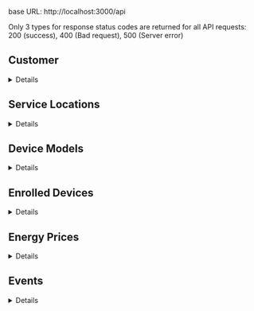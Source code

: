 base URL: http://localhost:3000/api

Only 3 types for response status codes are returned for all API requests: 200 (success), 400 (Bad request), 500 (Server error)

## Customer

<details>

### POST - /v1/customer

Request Body:

```json
{
    "c_id": "js5678",
    "first_name": "John",
    "last_name": "Snow",
    "phn": "0987-654-321",
    "billing_address": "456 West St",
    "email": "js5678@nyu.edu",
    "pwd_hash": "a8b9e38ca6947817904eab40547eaaecd7cfabb9166f9c32f48a5a67e5ace3d6"
}
```

Response:

```json
{
    "message": "User created successfully",
    "user": {
        "c_id": "js5678",
        "first_name": "John",
        "last_name": "Snow",
        "phn": "0987-654-321",
        "billing_address": "456 West St"
    }
}
```

### GET - /v1/customers

Request Body:

```json
None
```

Response:

```json
[
    {
        "c_id": "tl2334",
        "first_name": "Tyrion",
        "last_name": "Lannister",
        "phn": "123-456-7890",
        "billing_address": "123 Main St"
    },
    {
        "c_id": "js5678",
        "first_name": "John",
        "last_name": "Snow",
        "phn": "0987-654-321",
        "billing_address": "456 West St"
    }
]
```

### GET - /v1/customer/:c_id

Request Body:

```json
None
```

Response:

```json
{
    "c_id": "js5678",
    "first_name": "John",
    "last_name": "Snow",
    "phn": "0987-654-321",
    "billing_address": "456 West St"
}
```

### PUT - /v1/customer/:c_id

Request Body:

```json
{
    "column": "first_name",
    "newValue": "Lol"
}
```

Response:

```json
{ message: 'User updated successfully' }
```

### DELETE - /v1/customer/:c_id

Request Body: 

```json
None
```

Response:

```json
{ "message": "User with ID tl2334 deleted successfully" }
```

### PUT - /v1/customer/:c_id/pwd-reset

Request Body: 

```json
{
    "pwd": "a8b9e38ca6947817904eab40547eaaecd7cfabb9166f9c32f48a5a67e5ace3d6",
    "confirm_pwd": "a8b9e38ca6947817904eab40547eaaecd7cfabb9166f9c32f48a5a67e5ace3d6"
}
```

Response:

```json
{ message: 'User credentials updated successfully' }
```

</details>

## Service Locations

<details>

### POST - /v1/customer/:c_id/service-location

Request Body:

```json
{
    "loc_address": "Apt 2 404 st",
    "area_by_foot": 900,
    "beds": 3,
    "occupants": 3,
    "zipcode": "12314"
}
```

Response:

```json
{
    "message": "Location registered successfully",
    "location": {
        "cid": "js5678",
        "loc_id": "hv3J28081",
        "loc_address": "Apt 2 404 st",
        "zipcode": "12314"
    }
}
```

### GET - /v1/customer/:c_id/service-locations

Request Body:

```json
{
    "loc_address": "Apt 2 404 st",
    "area_by_foot": 900,
    "beds": 3,
    "occupants": 3,
    "zipcode": "12314"
}
```

Response:

```json
[
    {
        "loc_id": "78wXrDAWb",
        "cid": "js5678",
        "loc_address": "Apt 1 404 st",
        "start_date": "2023-12-07T05:00:00.000Z",
        "area_by_foot": 800,
        "beds": 3,
        "occupants": 3,
        "zipcode": "12312"
    },
    {
        "loc_id": "-Qf9HoOQD",
        "cid": "js5678",
        "loc_address": "Apt 2 404 st",
        "start_date": "2023-12-12T05:00:00.000Z",
        "area_by_foot": 900,
        "beds": 3,
        "occupants": 3,
        "zipcode": "12314"
    },
    {
        "loc_id": "hv3J28081",
        "cid": "js5678",
        "loc_address": "Apt 2 404 st",
        "start_date": "2023-12-13T05:00:00.000Z",
        "area_by_foot": 900,
        "beds": 3,
        "occupants": 3,
        "zipcode": "12314"
    }
]
```

### PUT - /v1/customer/:c_id/service-location/:loc_id

Request Body:

```json
{
    "column": "zipcode",
    "newValue": "12312"
}
```

Response:

```json
{ "message": "Location updated successfully" }
```

### DELETE - /v1/customer/:c_id/service-location/:loc_id

Request Body:

```json
None
```

Response:

```json
{ "message": "Location with ID hv3J28081 deleted successfully" }
```

</details>

## Device Models

<details>

### POST - /dev/device-model

Request Body:

```json
{
    "m_name": "godrej xxl",
    "props": "extra spacious",
    "d_type": "Refrigirator"
}
```

Response:

```json
{
    "message": "Model created successfully",
    "device-model": {
        "m_num": "yIpxkaf-q",
        "m_name": "godrej xxl",
        "d_type": "Refrigirator",
        "m_props": "extra spacious"
    }
}
```

PS: show the m_num generated in the UI

### GET - /v1/device-models (get all device models)

Request Body:

```json
None
```

Response:

```json
[
    {
        "m_name": "siska 456",
        "d_type": "Bulb",
        "m_num": "cfsJ0plsx",
        "m_props": "energy efficient"
    },
    {
        "m_name": "godrej xl",
        "d_type": "Refrigirator",
        "m_num": "D0lKujS4q",
        "m_props": "spacious"
    },
    {
        "m_name": "godrej xxl",
        "d_type": "Refrigirator",
        "m_num": "yIpxkaf-q",
        "m_props": "extra spacious"
    }
]
```

### GET - /v1/device-models/device-types (get all device types)

Request Body:

```json
None
```

Response:

```json
[
    {
        "d_type": "Refrigirator"
    },
    {
        "d_type": "Bulb"
    }
]
```

### GET - /v1/device-models/:device_type (get all device models for a particular device type)

Request Body:

```json
None
```

Response:

```json
[
    {
        "m_name": "godrej xl",
        "d_type": "Refrigirator",
        "m_num": "D0lKujS4q",
        "m_props": "spacious"
    },
    {
        "m_name": "godrej xxl",
        "d_type": "Refrigirator",
        "m_num": "yIpxkaf-q",
        "m_props": "extra spacious"
    }
]
```

### PUT - /dev/device-model/:m_num (update device model)

Request Body:

```json
{
    "column": "d_type",
    "newValue": "Tube Light"
}
```

Response:

```json
{ "message": "Model updated successfully"}
```

### DELETE - /dev/device-model/:m_num (update device model)

Request Body:

```json
None
```

Response:

```json
{ message: "Model with ID m_num deleted successfully"}
```

</details>

## Enrolled Devices

<details>

### POST - /v1/customer/:c_id/service-location/:loc_id/device

Request Body:

```json
{
    "m_num": "yIpxkaf-q"
}
```

Response:

```json
{
    "message": "Device enrolled successfully",
    "device": {
        "d_id": "cW6_WKzmD",
        "loc_id": "-Qf9HoOQD",
        "m_num": "yIpxkaf-q"
    }
}
```

### GET - /v1/customer/:c_id/service-location/:loc_id/devices (get all devices for the location)

Request Body:

```json
None
```

Response:

```json
[
    {
        "d_id": "9cafd4_Aj",
        "loc_id": "78wXrDAWb",
        "m_num": "D0lKujS4q",
        "m_name": "godrej xl",
        "d_type": "Refrigirator",
        "m_props": "spacious"
    },
    {
        "d_id": "t6tIblhB3",
        "loc_id": "78wXrDAWb",
        "m_num": "yIpxkaf-q",
        "m_name": "godrej xxl",
        "d_type": "Refrigirator",
        "m_props": "extra spacious"
    }
]
```

### PUT - /v1/customer/:c_id/service-location/:loc_id/device/:d_id (update a device for the location)

Request Body:

```json
{
    "column": "m_num",
    "newValue": "yIpxkaf-q"
}
```

Response:

```json
{ message: 'Device updated successfully' }
```

</details>

## Energy Prices

<details>

### POST - /v1/zipcode/:zipcode/price (prices are added for each zipcode every hour)

Request Body:

```json
{
    "timestamp": "2023-12-12 03:00:00",
    "price": 0.10
}
```

Response:

```json
{ "message": "Energy Price added successfully" }
```

### GET - /v1/zipcode/:zipcode/prices/:xHours (prices are added for each zipcode every hour)

Request Body:

```json
None
```

Response:

```json
{
    "prices": [
        {
            "timestamp": "2023-12-12T02:00:00.000Z",
            "cost_per_kwh": 0.23
        },
        {
            "timestamp": "2023-12-12T03:00:00.000Z",
            "cost_per_kwh": 0.27
        },
        {
            "timestamp": "2023-12-12T04:00:00.000Z",
            "cost_per_kwh": 0.27
        },
        {
            "timestamp": "2023-12-12T05:00:00.000Z",
            "cost_per_kwh": 0.21
        },
        {
            "timestamp": "2023-12-12T06:00:00.000Z",
            "cost_per_kwh": 0.31
        }
    ]
}
```

</details>

## Events

<details>

### POST - /v1/customer/:c_id/service-location/:loc_id/device/:d_id/event (to be added every 5 min for energy use)

Request Body:

```json
{
    "e_label": "energy use",
    "val": 10, 
    "eventDate": "2023-12-12 01:30:00"
}
```

Response:

```json
{
    "message": "Event notified successfully",
    "event": {
        "e_id": 8,
        "d_id": "cW6_WKzmD",
        "e_label": "energy use",
        "timestamp": "2023-12-12T06:30:00.000Z",
        "val": 10
    }
}
```

### POST - /v1/customer/:c_id/service-location/:loc_id/events/energy-used (get the total energy consumed and price with all devices for a location)

Request Body:

```json
{
    "startTime": "2023-12-12 01:05:00",
    "endTime": "2023-12-12 02:11:00"
}
```

Response:

```json
{
    "loc_id": "78wXrDAWb",
    "totalEnergyUsage": 46,
    "totalEnergyCost": 3.6000000000000005,
    "devices": [
        {
            "deviceid": "aSJb-7i4-",
            "m_num": "yIpxkaf-q",
            "m_name": "godrej xxl",
            "totalenergycost": 1.4000000000000001,
            "totalenergyusage": 28
        },
        {
            "deviceid": "t6tIblhB3",
            "m_num": "yIpxkaf-q",
            "m_name": "godrej xxl",
            "totalenergycost": 2.2,
            "totalenergyusage": 18
        }
    ]
}
```

### POST - /v1/customer/:c_id/location-events/energy-used (get the total energy consumed and price for all locations for a customer)

Request Body:

```json
{
    "startTime": "2023-12-12 01:05:00",
    "endTime": "2023-12-12 02:11:00"
}
```

Response:

```json
{
    "c_id": "js5678",
    "totalEnergyUsage": 70,
    "totalEnergyCost": 4.800000000000001,
    "locations": [
        {
            "locationid": "-Qf9HoOQD",
            "totalenergycost": 1.2000000000000002,
            "totalenergyusage": 24
        },
        {
            "locationid": "78wXrDAWb",
            "totalenergycost": 3.6000000000000005,
            "totalenergyusage": 46
        }
    ]
}
```

### POST - /v1/customer/:c_id/device-events/energy-used (get the total energy consumed and price for all devices for a customer)

~ NOTE: Devices with more than 0 energy consumed is returned. If you need to display all devices, compare with getAllDevice for a customer, the devices  missing from the list can have value 0. ~

Request Body:

```json
{
    "startTime": "2023-12-12 01:05:00",
    "endTime": "2023-12-12 02:11:00"
}
```

Response:

```json
{
    "c_id": "js5678",
    "totalEnergyUsage": 70,
    "devices": [
        {
            "d_id": "aSJb-7i4-",
            "m_num": "yIpxkaf-q",
            "m_name": "godrej xxl",
            "d_type": "Refrigirator",
            "totalenergyusage": 28,
            "averageenergyusage": 14
        },
        {
            "d_id": "cW6_WKzmD",
            "m_num": "yIpxkaf-q",
            "m_name": "godrej xxl",
            "d_type": "Refrigirator",
            "totalenergyusage": 24,
            "averageenergyusage": 12
        },
        {
            "d_id": "t6tIblhB3",
            "m_num": "yIpxkaf-q",
            "m_name": "godrej xxl",
            "d_type": "Refrigirator",
            "totalenergyusage": 18,
            "averageenergyusage": 6
        }
    ]
}
```

### GET - /v1/device-events/energy-used/avg (get the avg energy consumed per 5 min)

Request Body:

```json
{
    "startTime": "2023-12-12 01:05:00",
    "endTime": "2023-12-12 02:11:00"
}
```

Response:

```json
{
    "deviceTypes": [
        {
            "devicetype": "Refrigirator",
            "avgmonthlyenergyconsumption": 10
        },
        {
            "devicetype": "Tube Light",
            "avgmonthlyenergyconsumption": 7.5
        }
    ]
}
```

</details>